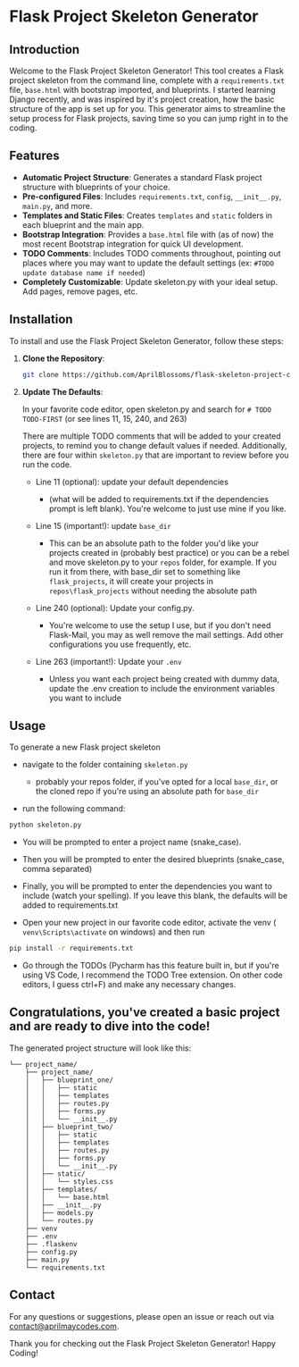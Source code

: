 # Flask Project Skeleton Generator

## Introduction

Welcome to the Flask Project Skeleton Generator! This tool creates a Flask project skeleton from the command line, complete with a `requirements.txt` file, `base.html` with bootstrap imported, and blueprints. I started learning Django recently, and was inspired by it's project creation, how the basic structure of the app is set up for you. This generator aims to streamline the setup process for Flask projects, saving time so you can jump right in to the coding.

## Features

- **Automatic Project Structure**: Generates a standard Flask project structure with blueprints of your choice.
- **Pre-configured Files**: Includes `requirements.txt`, `config`, `__init__.py`, `main.py`, and more.
- **Templates and Static Files**: Creates `templates` and `static` folders in each blueprint and the main app.
- **Bootstrap Integration**: Provides a `base.html` file with (as of now) the most recent Bootstrap integration for quick UI development.
- **TODO Comments**: Includes TODO comments throughout, pointing out places where you may want to update the default settings (ex: `#TODO update database name if needed`)
- **Completely Customizable**: Update skeleton.py with your ideal setup. Add pages, remove pages, etc.

## Installation

To install and use the Flask Project Skeleton Generator, follow these steps:

1. **Clone the Repository**:
    ```bash
    git clone https://github.com/AprilBlossoms/flask-skeleton-project-creator.git
    ```

2. **Update The Defaults**:
    
    In your favorite code editor, open skeleton.py and search for `# TODO TODO-FIRST` (or see lines 11, 15, 240, and 263)

    There are multiple TODO comments that will be added to your created projects, to remind you to change default values if needed. Additionally, there are four within `skeleton.py` that are important to review before you run the code.

    - Line 11 (optional): update your default dependencies
        - (what will be added to requirements.txt if the dependencies prompt is left blank). You're welcome to just use mine if you like.

    - Line 15 (important!): update `base_dir`
        - This can be an absolute path to the folder you'd like your projects created in (probably best practice) or you can be a rebel and move skeleton.py to your `repos` folder, for example. If you run it from there, with base_dir set to something like `flask_projects`, it will create your projects in `repos\flask_projects` without needing the absolute path

    - Line 240 (optional): Update your config.py.  
        - You're welcome to use the setup I use, but if you don't need Flask-Mail, you may as well remove the mail settings. Add other configurations you use frequently, etc.

    - Line 263 (important!): Update your `.env`
        - Unless you want each project being created with dummy data, update the .env creation to include the environment variables you want to include

## Usage

To generate a new Flask project skeleton
 - navigate to the folder containing `skeleton.py`
   - probably your repos folder, if you've opted for a local `base_dir`, or the cloned repo if you're using an absolute path for `base_dir`

- run the following command:

```bash
python skeleton.py
```

- You will be prompted to enter a project name (snake_case).
- Then you will be prompted to enter the desired blueprints (snake_case, comma separated)
- Finally, you will be prompted to enter the dependencies you want to include (watch your spelling). If you leave this blank, the defaults will be added to requirements.txt

- Open your new project in our favorite code editor, activate the venv ( `venv\Scripts\activate` on windows) and then run
 ```bash
pip install -r requirements.txt
```
- Go through the TODOs (Pycharm has this feature built in, but if you're using VS Code, I recommend the TODO Tree extension. On other code editors, I guess ctrl+F) and make any necessary changes.

## Congratulations, you've created a basic project and are ready to dive into the code!

The generated project structure will look like this:
```
└── project_name/
    ├── project_name/
    │   ├── blueprint_one/
    │   │   ├── static
    │   │   ├── templates
    │   │   ├── routes.py
    │   │   ├── forms.py
    │   │   └── __init__.py
    │   ├── blueprint_two/
    │   │   ├── static
    │   │   ├── templates
    │   │   ├── routes.py
    │   │   ├── forms.py
    │   │   └── __init__.py
    │   ├── static/
    │   │   └── styles.css
    │   ├── templates/
    │   │   └── base.html
    │   ├── __init__.py
    │   ├── models.py
    │   └── routes.py
    ├── venv
    ├── .env
    ├── .flaskenv
    ├── config.py
    ├── main.py
    └── requirements.txt
```

## Contact
For any questions or suggestions, please open an issue or reach out via contact@aprilmaycodes.com.

Thank you for checking out the Flask Project Skeleton Generator! Happy Coding!
